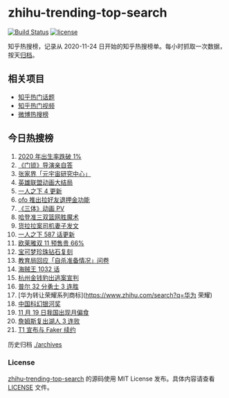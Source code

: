 # zhihu-trending-top-search

[![Build Status](https://github.com/justjavac/zhihu-trending-top-search/workflows/ci/badge.svg?branch=main)](https://github.com/justjavac/zhihu-trending-top-search/actions)
[![license](https://img.shields.io/github/license/justjavac/zhihu-trending-top-search)](https://github.com/justjavac/zhihu-trending-top-search/blob/main/LICENSE)

知乎热搜榜，记录从 2020-11-24 日开始的知乎热搜榜单。每小时抓取一次数据，按天[归档](./archives)。

## 相关项目

- [知乎热门话题](https://github.com/justjavac/zhihu-trending-hot-questions)
- [知乎热门视频](https://github.com/justjavac/zhihu-trending-hot-video)
- [微博热搜榜](https://github.com/justjavac/weibo-trending-hot-search)

## 今日热搜榜

<!-- BEGIN -->
<!-- 最后更新时间 Sun Nov 21 2021 09:58:08 GMT+0800 (China Standard Time) -->

1. [2020 年出生率跌破 1%](https://www.zhihu.com/search?q=出生率)
1. [《门锁》导演亲自答](https://www.zhihu.com/search?q=门锁)
1. [张家界「元宇宙研究中心」](https://www.zhihu.com/search?q=元宇宙)
1. [英雄联盟动画大结局](https://www.zhihu.com/search?q=英雄联盟双城之战)
1. [一人之下 4 更新](https://www.zhihu.com/search?q=一人之下4)
1. [ofo 推出拉好友退押金功能](https://www.zhihu.com/search?q=ofo退押金)
1. [《三体》动画 PV](https://www.zhihu.com/search?q=三体)
1. [哈登准三双篮网胜魔术](https://www.zhihu.com/search?q=篮网)
1. [货拉拉案司机妻子发文](https://www.zhihu.com/search?q=货拉拉案)
1. [一人之下 587 话更新](https://www.zhihu.com/search?q=一人之下)
1. [欧莱雅双 11 预售贵 66%](https://www.zhihu.com/search?q=欧莱雅)
1. [宝可梦珍珠钻石复刻](https://www.zhihu.com/search?q=宝可梦)
1. [教育局回应「自杀准备情况」问卷](https://www.zhihu.com/search?q=自杀问卷)
1. [海贼王 1032 话](https://www.zhihu.com/search?q=海贼王)
1. [杭州金钱豹出逃案宣判](https://www.zhihu.com/search?q=金钱豹出逃)
1. [普尔 32 分勇士 3 连胜](https://www.zhihu.com/search?q=勇士)
1. [华为转让荣耀系列商标](https://www.zhihu.com/search?q=华为 荣耀)
1. [中国科幻银河奖](https://www.zhihu.com/search?q=银河奖)
1. [11 月 19 日我国出现月偏食](https://www.zhihu.com/search?q=月偏食)
1. [詹姆斯复出湖人 3 连败](https://www.zhihu.com/search?q=湖人)
1. [T1 宣布与 Faker 续约](https://www.zhihu.com/search?q=faker)

<!-- END -->

历史归档 [./archives](./archives)

### License

[zhihu-trending-top-search](https://github.com/justjavac/zhihu-trending-top-search)
的源码使用 MIT License 发布。具体内容请查看 [LICENSE](./LICENSE) 文件。
